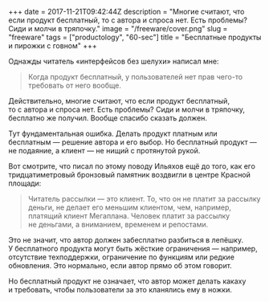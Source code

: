 +++
date = 2017-11-21T09:42:44Z
description = "Многие считают, что если продукт бесплатный, то с автора и спроса нет. Есть проблемы? Сиди и молчи в тряпочку."
image = "/freeware/cover.png"
slug = "freeware"
tags = ["productology", "60-sec"]
title = "Бесплатные продукты и пирожки с говном"
+++

Однажды читатель «интерфейсов без шелухи» написал мне:

> Когда продукт бесплатный, у пользователей нет прав чего-то требовать от него вообще.

Действительно, многие считают, что если продукт бесплатный, то с автора и спроса нет. Есть проблемы? Сиди и молчи в тряпочку, бесплатно же получил. Вообще спасибо сказать должен.

Тут фундаментальная ошибка. Делать продукт платным или бесплатным — решение автора и его выбор. Но бесплатный продукт — не подаяние, а клиент — не нищий с протянутой рукой.

Вот смотрите, что писал по этому поводу Ильяхов ещё до того, как его тридцатиметровый бронзовый памятник воздвигли в центре Красной площади:

> Читатель рассылки — это клиент. То, что он не платит за рассылку деньги, не делает его меньшим клиентом, чем, например, платящий клиент Мегаплана. Человек платит за рассылку не деньгами, а вниманием, временем и репостами.

Это не значит, что автор должен забесплатно разбиться в лепёшку. У бесплатного продукта могут быть жёсткие ограничения — например, отсутствие техподдержки, ограничение по функциям или редкие обновления. Это нормально, если автор прямо об этом говорит.

Но бесплатный продукт не означает, что автор может делать какаху и требовать, чтобы пользователи за это кланялись ему в ножки.


